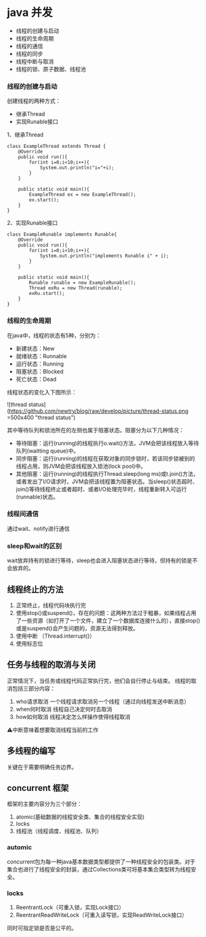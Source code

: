 # java 并发
- 线程的创建与启动
- 线程的生命周期
- 线程的通信
- 线程的同步
- 线程中断与取消
- 线程的锁、原子数据、线程池

### 线程的创建与启动
创建线程的两种方式：

- 继承Thread
- 实现Runable接口

1、继承Thread

	class ExampleThread extends Thread {
		@Override
		public void run(){
			for(int i=0;i<10;i++){
				System.out.println("i="+i);
			}
		}
		
		public static void main(){
			ExampleThread ex = new ExampleThread();
			ex.start();
		}
	}
	
2、实现Runable接口

	class ExampleRunable implements Runable{
		@Override
		public void run(){
			for(int i=0;i<10;i++){
				System.out.println("implements Runable i" + i);
			}
		}
		
		public static void main(){
			Runable runable = new ExampleRunable();
			Thread exRu = new Thread(runable);
			exRu.start();
		}
	}
	
### 线程的生命周期

在java中，线程的状态有5种，分别为：

- 新建状态：New
- 就绪状态：Runnable
- 运行状态：Running
- 阻塞状态：Blocked
- 死亡状态：Dead

线程状态的变化入下图所示：

![thread status](https://github.com/newtry/blog/raw/develop/picture/thread-status.png =500x400 "thread status")

其中等待队列和锁池所在的左侧也属于阻塞状态。阻塞分为以下几种情况：

- 等待阻塞：运行(running)的线程执行o.wait()方法，JVM会把该线程放入等待队列(waitting queue)中。
- 同步阻塞：运行(running)的线程在获取对象的同步锁时，若该同步锁被别的线程占用，则JVM会把该线程放入锁池(lock pool)中。
- 其他阻塞：运行(running)的线程执行Thread.sleep(long ms)或t.join()方法，或者发出了I/O请求时，JVM会把该线程置为阻塞状态。当sleep()状态超时、join()等待线程终止或者超时、或者I/O处理完毕时，线程重新转入可运行(runnable)状态。

### 线程间通信

通过wait、notify进行通信

### sleep和wait的区别

wait放弃持有的锁进行等待，sleep也会进入阻塞状态进行等待，但持有的锁是不会放弃的。
## 线程终止的方法

1. 正常终止，线程代码块执行完
2. 使用stop()或suspend()，存在的问题：这两种方法过于粗暴，如果线程占用了一些资源（如打开了一个文件，建立了一个数据库连接什么的），直接stop()或是suspend()会产生问题的，资源无法得到释放。
3. 使用中断 （Thread.interrupt()）
4. 使用标志位

## 任务与线程的取消与关闭

正常情况下，当任务或线程代码正常执行完，他们会自行停止与结束。
线程的取消包括三部分内容：

1. who请求取消 一个线程请求取消另一个线程（通过向线程发送中断消息）
2. when何时取消 线程自己决定何时去取消
3. how如何取消 线程决定怎么样操作使得线程取消

⚠️中断意味着想要取消线程当前的工作

## 多线程的编写

关键在于需要明确任务边界。

## concurrent 框架
框架的主要内容分为三个部分：

1. atomic(基础数据的线程安全类、集合的线程安全实现)
2. locks
3. 线程池（线程调度、线程池、队列）

### automic

concurrent包为每一种java基本数据类型都提供了一种线程安全的包装类。对于集合也进行了线程安全的封装，通过Collections类可将基本集合类型转为线程安全。

### locks

1. ReentrantLock（可重入锁，实现Lock接口）
2. ReentrantReadWriteLock（可重入读写锁，实现ReadWriteLock接口）

同时可指定锁是否是公平的。





	
	